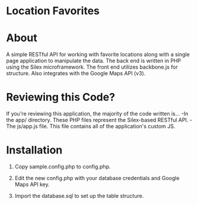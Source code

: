 Location Favorites
==================

About
=====
A simple RESTful API for working with favorite locations along with a single
page application to manipulate the data. The back end is written in PHP using
the Silex microframework.  The front end utilizes backbone.js for structure.
Also integrates with the Google Maps API (v3).

Reviewing this Code?
====================
If you're reviewing this application, the majority of the code written is...
  -In the app/ directory. These PHP files represent the Silex-based RESTful API.
  -The js/app.js file.  This file contains all of the application's custom JS.

Installation
============
1) Copy sample.config.php to config.php.

2) Edit the new config.php with your database credentials and Google Maps API
key.

3) Import the database.sql to set up the table structure.